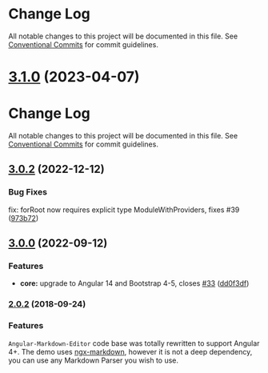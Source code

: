 # Change Log
All notable changes to this project will be documented in this file. See [Conventional Commits](https://conventionalcommits.org) for commit guidelines.

# [3.1.0](https://github.com/ghiscoding/angular-markdown-editor/compare/v3.0.2...v3.1.0) (2023-04-07)

# Change Log
All notable changes to this project will be documented in this file. See [Conventional Commits](https://conventionalcommits.org) for commit guidelines.

## [3.0.2](https://github.com/ghiscoding/angular-markdown-editor/compare/v3.0.1...v3.0.2) (2022-12-12)

### Bug Fixes

fix: forRoot now requires explicit type ModuleWithProviders, fixes #39 ([973b72](https://github.com/ghiscoding/angular-markdown-editor/commit/973b72f75350fffc36d8d8ddcac769edf327fbfa))

## [3.0.0](https://github.com/ghiscoding/angular-markdown-editor/compare/v2.0.2...v3.0.0) (2022-09-12)


### Features

* **core:** upgrade to Angular 14 and Bootstrap 4-5, closes [#33](https://github.com/ghiscoding/angular-markdown-editor/issues/33) ([dd0f3df](https://github.com/ghiscoding/angular-markdown-editor/commit/dd0f3dfe591e764855767622aea909973964a177))

### [2.0.2](https://github.com/ghiscoding/angular-markdown-editor/compare/v1.1.5...v2.0.2) (2018-09-24)

### Features
`Angular-Markdown-Editor` code base was totally rewritten to support Angular 4+. The demo uses [ngx-markdown](https://github.com/jfcere/ngx-markdown), however it is not a deep dependency, you can use any Markdown Parser you wish to use.